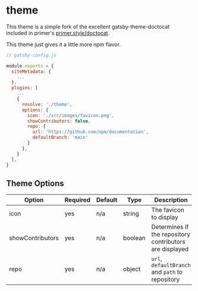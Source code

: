 # theme

This theme is a simple fork of the excellent gatsby-theme-doctocat included in primer's [primer.style/doctocat](https://primer.style/doctocat).

This theme just gives it a little more npm flavor.

```javascript
// gatsby-config.js

module.exports = {
  siteMetadata: {
    ...
  },
  plugins: [
    ...
    {
      resolve: './theme',
      options: {
        icon: './src/images/favicon.png',
        showContributors: false,
        repo: {
          url: 'https://github.com/npm/documentation',
          defaultBranch: 'main'
        }
      },
    }
  ],
}

```

## Theme Options

| Option           | Required | Default | Type    | Description                                             |
| ---------------- | -------- | ------- | ------- | ------------------------------------------------------- |
| icon             | yes      | n/a     | string  | The favicon to display                                  |
| showContributors | yes      | n/a     | boolean | Determines if the repository contributors are displayed |
| repo             | yes      | n/a     | object  | `url`, `defaultBranch` and `path` to repository         |
